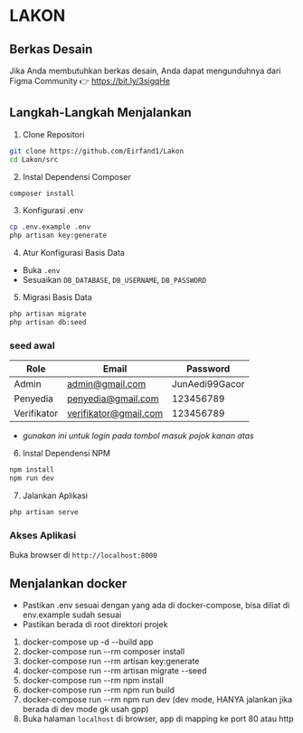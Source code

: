 # LAKON
## Berkas Desain
Jika Anda membutuhkan berkas desain, Anda dapat mengunduhnya dari Figma Community 👉 https://bit.ly/3sigqHe

## Langkah-Langkah Menjalankan

1. Clone Repositori
```bash
git clone https://github.com/Eirfand1/Lakon
cd Lakon/src
```

2. Instal Dependensi Composer
```bash
composer install
```

3. Konfigurasi .env
```bash
cp .env.example .env
php artisan key:generate
```

4. Atur Konfigurasi Basis Data
- Buka `.env`
- Sesuaikan `DB_DATABASE`, `DB_USERNAME`, `DB_PASSWORD`

5. Migrasi Basis Data
```bash
php artisan migrate
php artisan db:seed
```
### seed awal
| Role | Email       | Password |
|-----|------------|------|
| Admin | admin@gmail.com | JunAedi99Gacor   |
| Penyedia | penyedia@gmail.com | 123456789 |
| Verifikator | verifikator@gmail.com | 123456789 |
- *gunakan ini untuk login pada tombol masuk pojok kanan atas*

6. Instal Dependensi NPM
```bash
npm install
npm run dev
```

7. Jalankan Aplikasi
```bash
php artisan serve
```

### Akses Aplikasi
Buka browser di `http://localhost:8000`

## Menjalankan docker
- Pastikan .env sesuai dengan yang ada di docker-compose, bisa diliat di env.example sudah sesuai
- Pastikan berada di root direktori projek

1. docker-compose up -d --build app
2. docker-compose run --rm composer install 
3. docker-compose run --rm artisan key:generate 
4. docker-compose run --rm artisan migrate --seed
5. docker-compose run --rm npm install 
6. docker-compose run --rm npm run build
7. docker-compose run --rm npm run dev (dev mode, HANYA jalankan jika berada di dev mode gk usah gpp)
8. Buka halaman ```localhost``` di browser, app di mapping ke port 80 atau http

